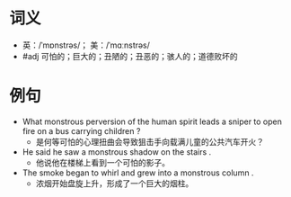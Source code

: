 # 词义
- 英：/ˈmɒnstrəs/； 美：/ˈmɑːnstrəs/
- #adj 可怕的；巨大的；丑陋的；丑恶的；骇人的；道德败坏的
# 例句
- What monstrous perversion of the human spirit leads a sniper to open fire on a bus carrying children ?
	- 是何等可怕的心理扭曲会导致狙击手向载满儿童的公共汽车开火？
- He said he saw a monstrous shadow on the stairs .
	- 他说他在楼梯上看到一个可怕的影子。
- The smoke began to whirl and grew into a monstrous column .
	- 浓烟开始盘旋上升，形成了一个巨大的烟柱。
